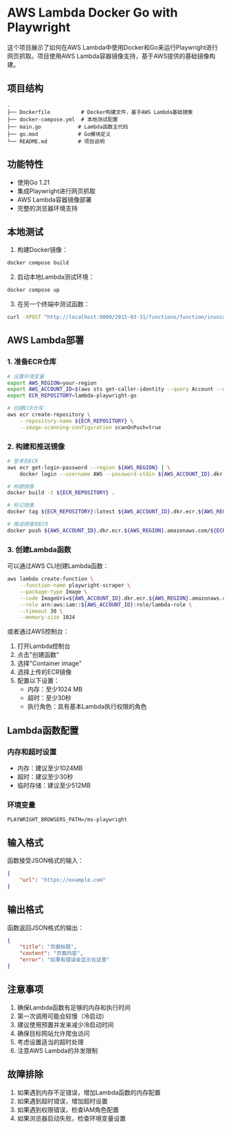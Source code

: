 # AWS Lambda Docker Go with Playwright

这个项目展示了如何在AWS Lambda中使用Docker和Go来运行Playwright进行网页抓取。项目使用AWS Lambda容器镜像支持，基于AWS提供的基础镜像构建。

## 项目结构

```
.
├── Dockerfile          # Docker构建文件，基于AWS Lambda基础镜像
├── docker-compose.yml  # 本地测试配置
├── main.go            # Lambda函数主代码
├── go.mod             # Go模块定义
└── README.md          # 项目说明
```

## 功能特性

- 使用Go 1.21
- 集成Playwright进行网页抓取
- AWS Lambda容器镜像部署
- 完整的浏览器环境支持

## 本地测试

1. 构建Docker镜像：

```bash
docker compose build
```

2. 启动本地Lambda测试环境：

```bash
docker compose up
```

3. 在另一个终端中测试函数：

```bash
curl -XPOST "http://localhost:9000/2015-03-31/functions/function/invocations" -d '{"url":"https://example.com"}'
```

## AWS Lambda部署

### 1. 准备ECR仓库

```bash
# 设置环境变量
export AWS_REGION=your-region
export AWS_ACCOUNT_ID=$(aws sts get-caller-identity --query Account --output text)
export ECR_REPOSITORY=lambda-playwright-go

# 创建ECR仓库
aws ecr create-repository \
    --repository-name ${ECR_REPOSITORY} \
    --image-scanning-configuration scanOnPush=true
```

### 2. 构建和推送镜像

```bash
# 登录到ECR
aws ecr get-login-password --region ${AWS_REGION} | \
    docker login --username AWS --password-stdin ${AWS_ACCOUNT_ID}.dkr.ecr.${AWS_REGION}.amazonaws.com

# 构建镜像
docker build -t ${ECR_REPOSITORY} .

# 标记镜像
docker tag ${ECR_REPOSITORY}:latest ${AWS_ACCOUNT_ID}.dkr.ecr.${AWS_REGION}.amazonaws.com/${ECR_REPOSITORY}:latest

# 推送镜像到ECR
docker push ${AWS_ACCOUNT_ID}.dkr.ecr.${AWS_REGION}.amazonaws.com/${ECR_REPOSITORY}:latest
```

### 3. 创建Lambda函数

可以通过AWS CLI创建Lambda函数：

```bash
aws lambda create-function \
    --function-name playwright-scraper \
    --package-type Image \
    --code ImageUri=${AWS_ACCOUNT_ID}.dkr.ecr.${AWS_REGION}.amazonaws.com/${ECR_REPOSITORY}:latest \
    --role arn:aws:iam::${AWS_ACCOUNT_ID}:role/lambda-role \
    --timeout 30 \
    --memory-size 1024
```

或者通过AWS控制台：

1. 打开Lambda控制台
2. 点击"创建函数"
3. 选择"Container image"
4. 选择上传的ECR镜像
5. 配置以下设置：
   - 内存：至少1024 MB
   - 超时：至少30秒
   - 执行角色：具有基本Lambda执行权限的角色

## Lambda函数配置

### 内存和超时设置

- 内存：建议至少1024MB
- 超时：建议至少30秒
- 临时存储：建议至少512MB

### 环境变量

```
PLAYWRIGHT_BROWSERS_PATH=/ms-playwright
```

## 输入格式

函数接受JSON格式的输入：

```json
{
    "url": "https://example.com"
}
```

## 输出格式

函数返回JSON格式的输出：

```json
{
    "title": "页面标题",
    "content": "页面内容",
    "error": "如果有错误会显示在这里"
}
```

## 注意事项

1. 确保Lambda函数有足够的内存和执行时间
2. 第一次调用可能会较慢（冷启动）
3. 建议使用预置并发来减少冷启动时间
4. 确保目标网站允许爬虫访问
5. 考虑设置适当的超时处理
6. 注意AWS Lambda的并发限制

## 故障排除

1. 如果遇到内存不足错误，增加Lambda函数的内存配置
2. 如果遇到超时错误，增加超时设置
3. 如果遇到权限错误，检查IAM角色配置
4. 如果浏览器启动失败，检查环境变量设置
